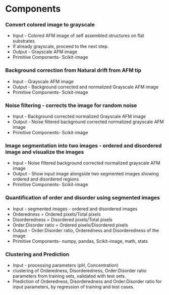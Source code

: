 # Components

### Convert colored image to grayscale

* Input - Colored AFM image of self assembled structures on flat substrates
* If already grayscale, proceed to the next step.
* Output - Grayscale AFM image
* Primitive Components- Scikit-image

### Background correction from Natural drift from AFM tip

* Input - Grayscale AFM image
* Output - Background corrected and normalized Grayscale AFM image
* Primitive Components- Scikit-image

### Noise filtering - corrects the image for random noise

* Input - Background corrected normalized Grayscale AFM image
* Output - Noise filtered background corrected normalized grayscale AFM image
* Primitive Components- Scikit-image

### Image segmentation into two images - ordered and disordered image and visualize the images

* Input - Noise filtered background corrected normalized grayscale AFM image
* Output - Show input image alongside two segmented images showing ordered and disordered regions
* Primitive Components- Scikit-image

### Quantification of order and disorder using segmented images

* Input - segmented images - ordered and disordered images
* Orderedness = Ordered pixels/Total pixels
* Disorderedness = Disordered pixels/Total pixels
* Order:Disorder ratio = Ordered pixels/Disordered pixels
* Output - Order:Disorder ratio, Orderedness and Disorderedness of the image
* Primitive Components- numpy, pandas, Scikit-image, math, stats

### Clustering and Prediction

* Input - processing parameters (pH, Concentration)
* clustering of Orderedness, Disorderedness, Order:Disorder ratio parameters from training sets, validated with test sets.
* Prediction of Orderedness, Disorderedness and Order:Disorder ratio for input parameters, by regression of training and test cases.
